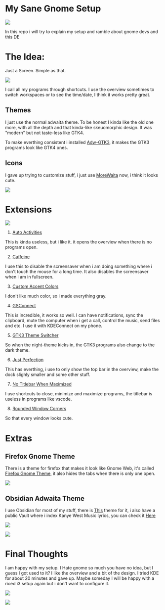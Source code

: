 # My Sane Gnome Setup

![](./scr/capa.png)

In this repo i will try to explain my setup and ramble about gnome devs and this DE

# The Idea:

Just a Screen. Simple as that.

![](./scr/setup1.png)

I call all my programs through shortcuts. I use the overview sometimes to switch workspaces or to see the time/date, I think it works pretty great.

## Themes

I just use the normal adwaita theme. To be honest I kinda like the old one more, with all the depth and that kinda-like skeuomorphic design. It was "modern" but not taste-less like GTK4.

To make everthing consistent i installed [Adw-GTK3](https://github.com/lassekongo83/adw-gtk3), it makes the GTK3 programs look like GTK4 ones.

## Icons

I gave up trying to customize stuff, i just use [MoreWaita](https://github.com/somepaulo/MoreWaita) now, i think it looks cute.

![](./scr/icons.png)

# Extensions

![](./scr/extensions.png)

1. [Auto Activities](https://extensions.gnome.org/extension/5500/auto-activities/)

This is kinda useless, but i like it. it opens the overview when there is no programs open.

2. [Caffeine](https://extensions.gnome.org/extension/517/caffeine/)

I use this to disable the screensaver when i am doing something where i don't touch the mouse for a long time. It also disables the screensaver when i am in fullscreen.

3. [Custom Accent Colors](https://extensions.gnome.org/extension/5547/custom-accent-colors/)

I don't like much color, so i made everything gray.

4. [GSConnect](https://extensions.gnome.org/extension/1319/gsconnect/)

This is incredible, it works so well. I can have notifications, sync the clipboard, mute the computer when i get a call, control the music, send files and etc. I use it with KDEConnect on my phone.

5. [GTK3 Theme Switcher](https://extensions.gnome.org/extension/5401/gtk3-theme-switcher/)

So when the night-theme kicks in, the GTK3 programs also change to the dark theme.

6. [Just Perfection](https://extensions.gnome.org/extension/3843/just-perfection/)

This has everthing, i use to only show the top bar in the overview, make the dock slighly smaller and some other stuff.

7. [No Titlebar When Maximized](https://extensions.gnome.org/extension/4630/no-titlebar-when-maximized/)

I use shortcuts to close, minimize and maximize programs, the titlebar is useless in programs like vscode.

8. [Rounded Window Corners](https://extensions.gnome.org/extension/5237/rounded-window-corners/)

So that every window looks cute.

# Extras

## Firefox Gnome Theme
There is a theme for firefox that makes it look like Gnome Web, it's called [Firefox Gnome Theme](https://github.com/rafaelmardojai/firefox-gnome-theme), it also hides the tabs when there is only one open.

![](./scr/firefox.png)

## Obsidian Adwaita Theme

I use Obsidian for most of my stuff, there is [This](https://github.com/birneee/obsidian-adwaita-theme) theme for it, i also have a public Vault where i index Kanye West Music lyrics, you can check it [Here](https://github.com/herijooj/Kanye-Vault)

![](./scr/myvault.png)

![](./scr/kanyevault.png)


# Final Thoughts

I am happy with my setup. I Hate gnome so much you have no idea, but I guess I got used to it? I like the overview and a bit of the design. I tried KDE for about 20 minutes and gave up. Maybe someday I will be happy with a riced i3 setup again but i don't want to configure it.

![](./scr/setup2.png)

![](./scr/setup3.png)
